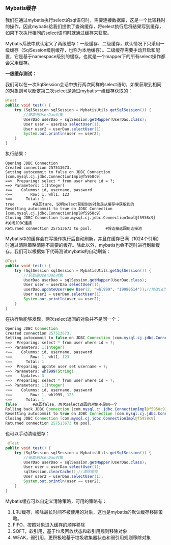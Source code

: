 ### Mybatis缓存

我们在通过mybatis执行select的sql语句时，需要连接数据库，这是一个比较耗时的操作，因此mybatis给我们提供了查询缓存，将select执行后将结果写到缓存，如果下次执行相同的select语句时就通过缓存来获取。

Mybatis系统中默认定义了两级缓存：一级缓存、二级缓存，默认情况下只采用一级缓存（SqlSession级别缓存，也称为本地缓存）。二级缓存需要手动开启和配置，它是基于namespace级别的缓存，也就是一个mapper下的所有select操作都会采用缓存。

**一级缓存测试：**

我们可以在一次SqlSession会话中执行两次同样的select语句，如果获取到相同的对象则可以断定第二次select是通过mybatis一级缓存获取的：

```java
@Test
public void test() {
    try (SqlSession sqlSession = MybatisUtils.getSqlSession()) {
        //获取到UserDao对象
        UserDao userDao = sqlSession.getMapper(UserDao.class);
        User user = userDao.selectUser(1);
        User user2 = userDao.selectUser(1);
        System.out.println(user == user2);
    }
}
```

执行结果：

```
Opening JDBC Connection
Created connection 257513673.
Setting autocommit to false on JDBC Connection [com.mysql.cj.jdbc.ConnectionImpl@f5958c9]
==>  Preparing: select * from user where id = ?; 
==> Parameters: 1(Integer)
<==    Columns: id, username, password
<==        Row: 1, whl1, 123
<==      Total: 1
true		#返回ture, 说明select获取到的对象是从缓存中获取到的
Resetting autocommit to true on JDBC Connection [com.mysql.cj.jdbc.ConnectionImpl@f5958c9]
Closing JDBC Connection [com.mysql.cj.jdbc.ConnectionImpl@f5958c9]		#关闭JDBC连接
Returned connection 257513673 to pool.		#将连接返回到连接池
```

Mybatis中的缓存会在写操作执行后自动刷新，并且在缓存已满（1024个引用）时通过清除策略清除不需要的缓存。除此以外，mybatis也会不定时进行刷新缓存。我们可以根据如下代码测试mybatis的自动刷新：

```java
@Test
public void test() {
    try (SqlSession sqlSession = MybatisUtils.getSqlSession()) {
        //获取到UserDao对象
        UserDao userDao = sqlSession.getMapper(UserDao.class);
        User user = userDao.selectUser(1);
        userDao.updateUser(new User(2, "whl999", "19980514"));//修改id为2的列表, 与查寻的id=1的列表无关
        User user2 = userDao.selectUser(1);
        System.out.println(user == user2);
    }
}
```

在执行后能够发现，两次select返回的对象并不是同一个：

```java
Opening JDBC Connection
Created connection 257513673.
Setting autocommit to false on JDBC Connection [com.mysql.cj.jdbc.ConnectionImpl@f5958c9]
==>  Preparing: select * from user where id = ?; 
==> Parameters: 1(Integer)
<==    Columns: id, username, password
<==        Row: 1, whl1, 123
<==      Total: 1
==>  Preparing: update user set username = ?; 
==> Parameters: whl999(String)
<==    Updates: 3
==>  Preparing: select * from user where id = ?; 
==> Parameters: 1(Integer)
<==    Columns: id, username, password
<==        Row: 1, whl999, 123
<==      Total: 1
false		#返回false, 两次select返回的对象不是同一个
Rolling back JDBC Connection [com.mysql.cj.jdbc.ConnectionImpl@f5958c9]
Resetting autocommit to true on JDBC Connection [com.mysql.cj.jdbc.ConnectionImpl@f5958c9]
Closing JDBC Connection [com.mysql.cj.jdbc.ConnectionImpl@f5958c9]
Returned connection 257513673 to pool.
```

也可以手动清理缓存：

```java
 @Test
public void test() {
    try (SqlSession sqlSession = MybatisUtils.getSqlSession()) {
        //获取到UserDao对象
        UserDao userDao = sqlSession.getMapper(UserDao.class);
        User user = userDao.selectUser(1);
        sqlSession.clearCache();//清除缓存
        User user2 = userDao.selectUser(1);
        System.out.println(user == user2);
    }
}
```



Mybatis缓存可以自定义清除策略，可用的策略有：

1. LRU缓存，移除最长时间不被使用的对象，这也是mybatis的默认缓存移除策略。
2. FIFO，按照对象进入缓存的顺序移除
3. SOFT，软引用，基于垃圾回收状态和软引用规则移除对象
4. WEAK，弱引用，更积极地基于垃圾收集器状态和弱引用规则移除对象



